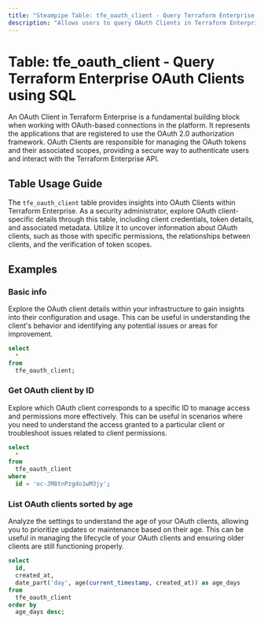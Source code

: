 ```yaml
---
title: "Steampipe Table: tfe_oauth_client - Query Terraform Enterprise OAuth Clients using SQL"
description: "Allows users to query OAuth Clients in Terraform Enterprise, specifically the client credentials, providing insights into OAuth client configurations and associated details."
---
```


# Table: tfe_oauth_client - Query Terraform Enterprise OAuth Clients using SQL

An OAuth Client in Terraform Enterprise is a fundamental building block when working with OAuth-based connections in the platform. It represents the applications that are registered to use the OAuth 2.0 authorization framework. OAuth Clients are responsible for managing the OAuth tokens and their associated scopes, providing a secure way to authenticate users and interact with the Terraform Enterprise API.

## Table Usage Guide

The `tfe_oauth_client` table provides insights into OAuth Clients within Terraform Enterprise. As a security administrator, explore OAuth client-specific details through this table, including client credentials, token details, and associated metadata. Utilize it to uncover information about OAuth clients, such as those with specific permissions, the relationships between clients, and the verification of token scopes.

## Examples

### Basic info
Explore the OAuth client details within your infrastructure to gain insights into their configuration and usage. This can be useful in understanding the client's behavior and identifying any potential issues or areas for improvement.

```sql
select
  *
from
  tfe_oauth_client;
```

### Get OAuth client by ID
Explore which OAuth client corresponds to a specific ID to manage access and permissions more effectively. This can be useful in scenarios where you need to understand the access granted to a particular client or troubleshoot issues related to client permissions.

```sql
select
  *
from
  tfe_oauth_client
where
  id = 'oc-JM8tnPzgdo1wM3jy';
```

### List OAuth clients sorted by age
Analyze the settings to understand the age of your OAuth clients, allowing you to prioritize updates or maintenance based on their age. This can be useful in managing the lifecycle of your OAuth clients and ensuring older clients are still functioning properly.

```sql
select
  id,
  created_at,
  date_part('day', age(current_timestamp, created_at)) as age_days
from
  tfe_oauth_client
order by
  age_days desc;
```